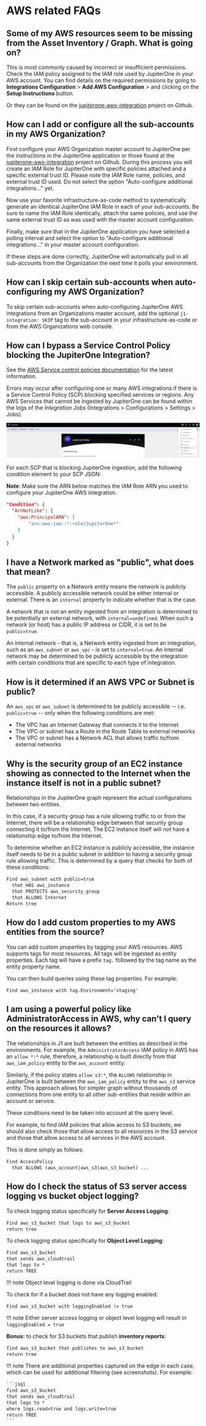 # AWS related FAQs

## Some of my AWS resources seem to be missing from the Asset Inventory / Graph. What is going on?

This is most commonly caused by incorrect or insufficient permissions. Check the
IAM policy assigned to the IAM role used by JupiterOne in your AWS account. You
can find details on the required permissions by going to **Integrations Configuration** > **Add AWS Configuration** > and clicking on the **Setup Instructions** button.

Or they can be found on the [jupiterone-aws-integration][] project on Github.

## How can I add or configure all the sub-accounts in my AWS Organization?

First configure your AWS Organization master account to JupiterOne per the instructions 
in the JupiterOne application or those found at the [jupiterone-aws-integration][] project on Github. 
During this process you will create an IAM Role for JupiterOne with specific policies attached and a 
specific external trust ID. Please note the IAM Role name, policies, and external trust ID used. 
Do not select the option "Auto-configure additional integrations..." yet.

Now use your favorite infrastructure-as-code method to systematically generate an identical JupiterOne IAM Role in each of your sub-accounts. Be sure to name the IAM Role identically, attach the same policies, and use the same external trust ID as was used with the master account configuration.

Finally, make sure that in the JupiterOne application you have selected a polling interval and select the option to "Auto-configure additional integrations..." in your master account configuration.

If these steps are done correctly, JupiterOne will automatically pull in all sub-accounts from the Organization the next time it polls your environment.

## How can I skip certain sub-accounts when auto-configuring my AWS Organization?

To skip certain sub-accounts when auto-configuring JupiterOne AWS integrations from an Organizations master account, add the optional `j1-integration: SKIP` tag to the sub-account in your infrastructure-as-code or from the AWS Organizations web console.

## How can I bypass a Service Control Policy blocking the JupiterOne Integration?

See the [AWS Service control policies documentation](https://docs.aws.amazon.com/organizations/latest/userguide/orgs_manage_policies_scps.html) for the latest information.

Errors may occur after configuring one or many AWS integrations if there is a Service Control Policy (SCP) blocking specified services or regions. Any AWS Services that cannot be ingested by JupiterOne can be found within the logs of the *Integration Jobs* (Integrations > Configurations > Settings > Jobs).

![Integration Jobs](../../assets/faq-integration-jobs.png)

For each SCP that is blocking JupiterOne ingestion, add the following condition
element to your SCP JSON: 

**Note**:  Make sure the ARN below matches the IAM Role ARN you used to configure
your JupiterOne AWS integration.

```json
"Condition": {
  "ArnNotLike": {
    "aws:PrincipalARN": [
        "arn:aws:iam::*:role/JupiterOne*"
    ]
  }
}
```

## I have a Network marked as "public", what does that mean?

The `public` property on a Network entity means the network is publicly accessible. A publicly accessible network could be either internal or external. There is an `internal` property to indicate whether that is the case.

A network that is not an entity ingested from an integration is determined to be potentially an external network, with `internal=undefined`. When such a network (or host) has a public IP address or CIDR, it is set to be `public=true`.

An internal network - that is, a Network entity ingested from an integration, such as an `aws_subnet` or `aws_vpc` - is set to `internal=true`. An internal network may be determined to be publicly accessible by the integration with certain conditions that are specific to each type of integration.

## How is it determined if an AWS VPC or Subnet is public?

An `aws_vpc` or `aws_subnet` is determined to be publicly accessible -- i.e. `public=true` -- only when the following conditions are met:

- The VPC has an Internet Gateway that connects it to the Internet
- The VPC or subnet has a Route in the Route Table to external networks
- The VPC or subnet has a Network ACL that allows traffic to/from external networks

## Why is the security group of an EC2 instance showing as connected to the Internet when the instance itself is not in a public subnet?

Relationships in the JupiterOne graph represent the actual configurations between two entities.

In this case, if a security group has a rule allowing traffic to or from the Internet, there will be a relationship edge between that security group connecting it to/from the Internet. The EC2 instance itself will _not_ have a relationship edge to/from the Internet.

To determine whether an EC2 instance is publicly accessible, the instance itself needs to be in a public subnet in addition to having a security group rule allowing traffic. This is determined by a query that
checks for both of these conditions:

```j1ql
Find aws_subnet with public=true
  that HAS aws_instance
  that PROTECTS aws_security_group
  that ALLOWS Internet
Return tree
```

## How do I add custom properties to my AWS entities from the source?

You can add custom properties by tagging your AWS resources. AWS supports tags for most resources. All tags will be ingested as entity properties. Each tag will have a prefix `tag.` followed by the tag name as the entity property name.

You can then build queries using these tag properties. For example:

```j1ql
Find aws_instance with tag.Environment='staging'
```

## I am using a powerful policy like AdministratorAccess in AWS, why can't I query on the resources it allows?

The relationships in J1 are built between the entities as described in the environments. For example, 
the `AdministratorAccess` IAM policy in AWS has an `allow *:*` rule, therefore, a relationship is built directly from that `aws_iam_policy` entity to the `aws_account` entity.

Similarly, if the policy states `allow s3:*`, the `ALLOWS` relationship in JupiterOne is built between the `aws_iam_policy` entity to the `aws_s3` service entity. This approach allows for simpler graph without  thousands of connections from one entity to all other sub-entities that reside within an account or service.

These conditions need to be taken into account at the query level.

For example, to find IAM policies that allow access to S3 buckets, we should also check those that 
allow access to all resources in the S3 service and those that allow access to all services in the AWS account.

This is done simply as follows:

```
Find AccessPolicy 
  that ALLOWS (aws_account|aws_s3|aws_s3_bucket) ...
```

[jupiterone-aws-integration]: https://github.com/jupiterone/jupiterone-aws-integration

## How do I check the status of S3 server access logging vs bucket object logging?

To check logging status specifically for **Server Access Logging**:

```j1ql
Find aws_s3_bucket that logs to aws_s3_bucket
return tree
```

To check logging status specifically for **Object Level Logging**:

```j1ql
Find aws_s3_bucket 
that sends aws_cloudtrail 
that logs to * 
return TREE
```

!!! note
    Object level logging is done via CloudTrail

To check for if a bucket does not have any logging enabled:

```j1ql
Find aws_s3_bucket with loggingEnabled != true
```

!!! note
    Either server access logging or object level logging will result 
    in `loggingEnabled = true`

**Bonus:** to check for S3 buckets that publish **inventory reports**:

```j1ql
find aws_s3_bucket that publishes to aws_s3_bucket
return tree
```

!!! note
    There are additional properties captured on the edge in each case, 
    which can be used for additional filtering (see screenshots). 
    For example:
    
    ​```j1ql
    find aws_s3_bucket 
    that sends aws_cloudtrail 
    that logs to * 
    where logs.read=true and logs.write=true
    return TREE
    ​```